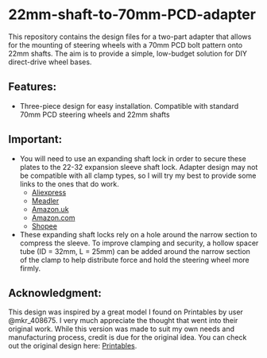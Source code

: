 # 22mm-shaft-to-70mm-PCD-adapter
This repository contains the design files for a two-part adapter that allows for the mounting of steering wheels with a 70mm PCD bolt pattern onto 22mm shafts. The aim is to provide a simple, low-budget solution for DIY direct-drive wheel bases.  

## Features:
- Three-piece design for easy installation. Compatible with standard 70mm PCD steering wheels and 22mm shafts

## Important:
- You will need to use an expanding shaft lock in order to secure these plates to the 22-32 expansion sleeve shaft lock. Adapter design may not be compatible with all clamp types, so I will try my best to provide some links to the ones that do work.
  + [Aliexpress](https://www.aliexpress.com/item/1005006364971883.html)
  + [Meadler](https://maedler.de/Article/61562200 (COM-B 22-32))
  + [Amazon.uk](https://www.amazon.co.uk/Carbon-Locking-Assembly-TLK110-Diameter/dp/B0CPSR4GHF?crid=LK0VZY4T46ED&dib=eyJ2IjoiMSJ9.iV7U72jI8zWS1PRLkMDIFMcABQanJ_mN-Eg0MRAgTwOB-U3IapegP5lwXs6fVhEB24OVtJeDlWWf363Ets_U9INEmckkG7dDctOHZZPUE1YLapALAQX_1x27y5FgK_rAjr4_NutTbSQ9uh97PbxFeaZ4cpBHM0f1lNNV_NvxM0ONI5w4VjW58uQkrElz4b-iiCpekGEKVHeE1qG7HrAqaQB2ViHAGmXxOmrS_cXzXsyYG4GEG4YAWfr1GhzJcHucKHSy5a9rastn-3tASNSVnveAz33upMxsS7PKXYcsr_c.kfbReU9VZwvVP-vqybk3oLjITQ6ja7YwgRVAwWHhueU&dib_tag=se&keywords=22-32+shaft+lock&qid=1751476035&sprefix=22-32+shaft+lo,aps,315&sr=8-4&th=1)
  + [Amazon.com](https://www.amazon.com/WPLHXDPDM-Expansion-Assembly-Fastening-Z11-32x43/dp/B0DJ5F66YC)
  + [Shopee](https://shopee.vn/Kh%E1%BB%9Bp-n%E1%BB%91i-kho%C3%A1-tr%E1%BB%A5c-SB-(Z11)-Power-lock-Kh%E1%BB%9Bp-n%E1%BB%91i-kh%C3%B3a-tr%E1%BB%A5c-ch%C3%ADnh-h%C3%A3ng-i.59929468.28462479265?is_from_login=true)
- These expanding shaft locks rely on a hole around the narrow section to compress the sleeve. To improve clamping and security, a hollow spacer tube (ID = 32mm, L = 25mm) can be added around the narrow section of the clamp to help distribute force and hold the steering wheel more firmly.
  
## Acknowledgment:
This design was inspired by a great model I found on Printables by user @mkr_408675. I very much appreciate the thought that went into their original work. While this version was made to suit my own needs and manufacturing process, credit is due for the original idea. You can check out the original design here: [Printables](https://www.printables.com/model/303487-osw-sim-racing-servo-clamping-set-to-70mm-wheel-adv).
